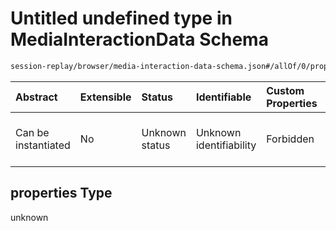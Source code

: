 # Untitled undefined type in MediaInteractionData Schema

```txt
session-replay/browser/media-interaction-data-schema.json#/allOf/0/properties
```



| Abstract            | Extensible | Status         | Identifiable            | Custom Properties | Additional Properties | Access Restrictions | Defined In                                                                                                                      |
| :------------------ | :--------- | :------------- | :---------------------- | :---------------- | :-------------------- | :------------------ | :------------------------------------------------------------------------------------------------------------------------------ |
| Can be instantiated | No         | Unknown status | Unknown identifiability | Forbidden         | Allowed               | none                | [media-interaction-data-schema.json\*](../out/session-replay/browser/media-interaction-data-schema.json "open original schema") |

## properties Type

unknown
